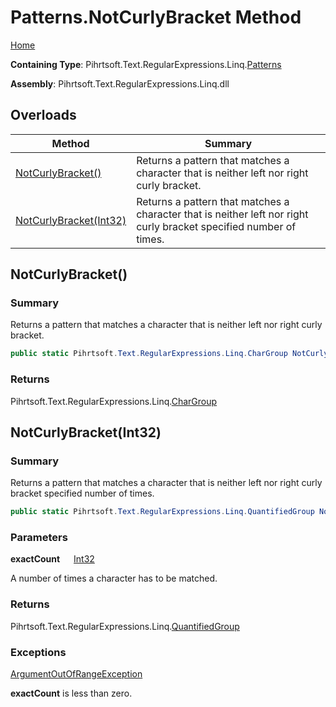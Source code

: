 # Patterns\.NotCurlyBracket Method

[Home](../../../../../../README.md)

**Containing Type**: Pihrtsoft\.Text\.RegularExpressions\.Linq\.[Patterns](../README.md)

**Assembly**: Pihrtsoft\.Text\.RegularExpressions\.Linq\.dll

## Overloads

| Method | Summary |
| ------ | ------- |
| [NotCurlyBracket()](#Pihrtsoft_Text_RegularExpressions_Linq_Patterns_NotCurlyBracket) | Returns a pattern that matches a character that is neither left nor right curly bracket\. |
| [NotCurlyBracket(Int32)](#Pihrtsoft_Text_RegularExpressions_Linq_Patterns_NotCurlyBracket_System_Int32_) | Returns a pattern that matches a character that is neither left nor right curly bracket specified number of times\. |

## NotCurlyBracket\(\) <a name="Pihrtsoft_Text_RegularExpressions_Linq_Patterns_NotCurlyBracket"></a>

### Summary

Returns a pattern that matches a character that is neither left nor right curly bracket\.

```csharp
public static Pihrtsoft.Text.RegularExpressions.Linq.CharGroup NotCurlyBracket()
```

### Returns

Pihrtsoft\.Text\.RegularExpressions\.Linq\.[CharGroup](../../CharGroup/README.md)

## NotCurlyBracket\(Int32\) <a name="Pihrtsoft_Text_RegularExpressions_Linq_Patterns_NotCurlyBracket_System_Int32_"></a>

### Summary

Returns a pattern that matches a character that is neither left nor right curly bracket specified number of times\.

```csharp
public static Pihrtsoft.Text.RegularExpressions.Linq.QuantifiedGroup NotCurlyBracket(int exactCount)
```

### Parameters

**exactCount** &emsp; [Int32](https://docs.microsoft.com/en-us/dotnet/api/system.int32)

A number of times a character has to be matched\.

### Returns

Pihrtsoft\.Text\.RegularExpressions\.Linq\.[QuantifiedGroup](../../QuantifiedGroup/README.md)

### Exceptions

[ArgumentOutOfRangeException](https://docs.microsoft.com/en-us/dotnet/api/system.argumentoutofrangeexception)

**exactCount** is less than zero\.

